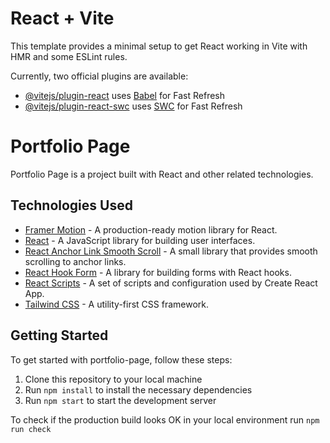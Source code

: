 # React + Vite

This template provides a minimal setup to get React working in Vite with HMR and some ESLint rules.

Currently, two official plugins are available:

- [@vitejs/plugin-react](https://github.com/vitejs/vite-plugin-react/blob/main/packages/plugin-react/README.md) uses [Babel](https://babeljs.io/) for Fast Refresh
- [@vitejs/plugin-react-swc](https://github.com/vitejs/vite-plugin-react-swc) uses [SWC](https://swc.rs/) for Fast Refresh

# Portfolio Page

Portfolio Page is a project built with React and other related technologies.

## Technologies Used

- [Framer Motion](https://www.framer.com/motion/) - A production-ready motion library for React.
- [React](https://reactjs.org/) - A JavaScript library for building user interfaces.
- [React Anchor Link Smooth Scroll](https://www.npmjs.com/package/react-anchor-link-smooth-scroll) - A small library that provides smooth scrolling to anchor links.
- [React Hook Form](https://react-hook-form.com/) - A library for building forms with React hooks.
- [React Scripts](https://create-react-app.dev/docs/react-scripts/) - A set of scripts and configuration used by Create React App.
- [Tailwind CSS](https://tailwindcss.com/) - A utility-first CSS framework.

## Getting Started

To get started with portfolio-page, follow these steps:

1. Clone this repository to your local machine
2. Run `npm install` to install the necessary dependencies
3. Run `npm start` to start the development server

To check if the production build looks OK in your local environment run `npm run check`
